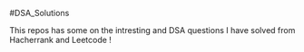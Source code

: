#DSA_Solutions 

This repos has some on the intresting and DSA questions I have solved from Hacherrank and Leetcode !
